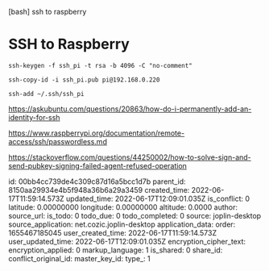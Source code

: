 [bash] ssh to raspberry

# SSH to Raspberry

```
ssh-keygen -f ssh_pi -t rsa -b 4096 -C "no-comment"

ssh-copy-id -i ssh_pi.pub pi@192.168.0.220

ssh-add ~/.ssh/ssh_pi  
```

https://askubuntu.com/questions/20863/how-do-i-permanently-add-an-identity-for-ssh

https://www.raspberrypi.org/documentation/remote-access/ssh/passwordless.md

https://stackoverflow.com/questions/44250002/how-to-solve-sign-and-send-pubkey-signing-failed-agent-refused-operation



id: 00bb4cc739de4c309c87d16a5bcc1d7b
parent_id: 8150aa29934e4b5f948a36b6a29a3459
created_time: 2022-06-17T11:59:14.573Z
updated_time: 2022-06-17T12:09:01.035Z
is_conflict: 0
latitude: 0.00000000
longitude: 0.00000000
altitude: 0.0000
author: 
source_url: 
is_todo: 0
todo_due: 0
todo_completed: 0
source: joplin-desktop
source_application: net.cozic.joplin-desktop
application_data: 
order: 1655467185045
user_created_time: 2022-06-17T11:59:14.573Z
user_updated_time: 2022-06-17T12:09:01.035Z
encryption_cipher_text: 
encryption_applied: 0
markup_language: 1
is_shared: 0
share_id: 
conflict_original_id: 
master_key_id: 
type_: 1